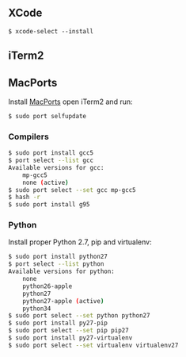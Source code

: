 ## XCode
```
$ xcode-select --install
```
## iTerm2

## MacPorts
Install [MacPorts](https://www.macports.org) open iTerm2 and run:
```bash
$ sudo port selfupdate
```

### Compilers
```bash
$ sudo port install gcc5
$ port select --list gcc
Available versions for gcc:
	mp-gcc5
	none (active)
$ sudo port select --set gcc mp-gcc5
$ hash -r
$ sudo port install g95
```

### Python
Install proper Python 2.7, pip and virtualenv:
```bash
$ sudo port install python27
$ port select --list python
Available versions for python:
	none
	python26-apple
	python27
	python27-apple (active)
	python34
$ sudo port select --set python python27
$ sudo port install py27-pip
$ sudo port select --set pip pip27
$ sudo port install py27-virtualenv
$ sudo port select --set virtualenv virtualenv27
```
